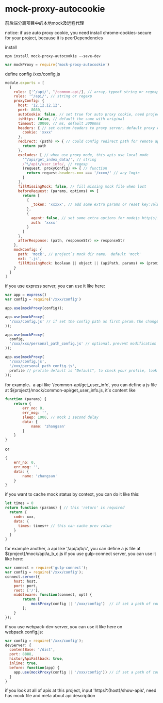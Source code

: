 # mock-proxy-autocookie

前后端分离项目中的本地mock及远程代理

notice: if use auto proxy cookie, you need install chrome-cookies-secure for your project, because it is peerDependencies

install
```shell
npm install mock-proxy-autocookie --save-dev
```

```javascript
var mockProxy = require('mock-proxy-autocookie')
```

define config /xxx/config.js
```javascript
module.exports = [
  {
    rules: ['^/api/', ^/common-api/], // array，typeof string or regexp
    rules: '^/api/', // string or regexp
    proxyConfig: {
      host: '12.12.12.12',
      port: 8080,
      autoCookie: false, // set true for auto proxy cookie, need project install chrome-cookies-secure
      isHttps: false, // default the same with original
      timeout: 30000, // ms, default 30000ms
      headers: { // set custom headers to proxy server, default proxy original headers
        cookie: 'xxxx'
      },
      redirect: (path) => { // could config redirect path for remote api
        return path
      },
      excludes: [ // when use proxy mode, this apis use local mode
        '^/api/get_index_data/', // string
        /^\/api\/user_info/, // regexp
        (request, proxyConfig) => { // function
          return request.headers.xxx === '/xxxx/' // any logic
        }
      ],
      fillMissingMock: false, // fill missing mock file when lost
      beforeRequest: (params, options) => {
        return [
          {
            _token: 'xxxxx', // add some extra params or reset key:value in params
          },
          {
            agent: false, // set some extra options for nodejs http(s).request`s options
            auth: 'xxxx'
          }
        ]
      },
      afterResponse: (path, responseStr) => responseStr
    },
    mockConfig: {
      path: 'mock', // project`s mock dir name， default 'mock'
      ext: '.js',
      fillMissingMock: boolean || object || (apiPath, params) => (promise<object> | object)
    }
  }
]
```
if you use express server, you can use it like here:
```javascript
var app = express()
var config = require('/xxx/config')

app.use(mockProxy(config));

app.use(mockProxy(
  '/xxx/config.js' // if set the config path as first param，the change is immediate effect when modify config
));

app.use(mockProxy(
  config,
  '/xxx/xxx/personal_path_config.js' // optional，prevent modification conflicts, could set the second param as self config, add this config file to .gitignore file
));

app.use(mockProxy(
  '/xxx/config.js',
  '/xxx/personal_path_config.js',
  profile // profile default is "Default", to check your profile, look at ~/Library/Application Support/Google/Chrome/${profile}/Cookies
));
```

for example，a api like '/common-api/get_user_info', you can define a js file at
${project}/mock/common-api/get_user_info.js, it`s content like

```javascript
function (params) {
    return {
        err_no: 0,
        err_msg: '',
        sleep: 1000, // mock 1 second delay
        data: {
            name: 'zhangsan'
        }
    }
}
```
or
```javascript
{
    err_no: 0,
    err_msg: '',
    data: {
        name: 'zhangsan'
    }
}
```
if you want to cache mock status by context, you can do it like this:

```javascript
let times = 0
return function (params) { // this 'return' is required
  return {
    code: xxx,
    data: {
      times: times++ // this can cache prev value
    }
  }
}
```
for example another, a api like '/api/a/b/c', you can define a js file at
${project}/mock/api/a_b_c.js
if you use gulp-connect server, you can use it like here:

```javascript
var connect = require('gulp-connect');
var config = require('/xxx/config');
connect.server({
    host: host,
    port: port,
    root: ['/'],
    middleware: function(connect, opt) {
        return [
            mockProxy(config || '/xxx/config')  // if set a path of config, config is immediate effect
        ];
    }
});
```
if you use webpack-dev-server, you can use it like here on webpack.config.js:

```javascript
var config = require('/xxx/config');
devServer: {
  contentBase: '/dist',
  port: 8888,
  historyApiFallback: true,
  inline: true,
  before: function(app) {
    app.use(mockProxy(config || '/xxx/config')) // if set a path of config, config is immediate effect
  }
}
```
if you look at all of apis at this project, input 'https?:{host}/show-apis', need has mock file and meta about api description

